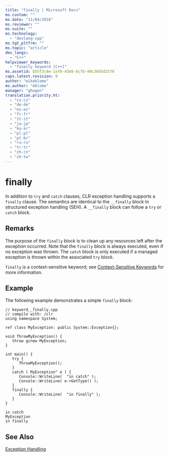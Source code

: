 ```yaml
---
title: "finally | Microsoft Docs"
ms.custom: ""
ms.date: "11/04/2016"
ms.reviewer: ""
ms.suite: ""
ms.technology: 
  - "devlang-cpp"
ms.tgt_pltfrm: ""
ms.topic: "article"
dev_langs: 
  - "C++"
helpviewer_keywords: 
  - "finally keyword [C++]"
ms.assetid: b55f3c8e-1af0-43e8-bcfb-99c3685d2578
caps.latest.revision: 9
author: "mikeblome"
ms.author: "mblome"
manager: "ghogen"
translation.priority.ht: 
  - "cs-cz"
  - "de-de"
  - "es-es"
  - "fr-fr"
  - "it-it"
  - "ja-jp"
  - "ko-kr"
  - "pl-pl"
  - "pt-br"
  - "ru-ru"
  - "tr-tr"
  - "zh-cn"
  - "zh-tw"
---
```

# finally
In addition to `try` and `catch` clauses, CLR exception handling supports a `finally` clause. The semantics are identical to the `__finally` block in structured exception handling (SEH). A `__finally` block can follow a `try` or `catch` block.  
  
## Remarks  
 The purpose of the `finally` block is to clean up any resources left after the exception occurred. Note that the `finally` block is always executed, even if no exception was thrown. The `catch` block is only executed if a managed exception is thrown within the associated `try` block.  
  
 `finally` is a context-sensitive keyword; see [Context-Sensitive Keywords](../windows/context-sensitive-keywords-cpp-component-extensions.md) for more information.  
  
## Example  
 The following example demonstrates a simple `finally` block:  
  
```  
// keyword__finally.cpp  
// compile with: /clr  
using namespace System;  
  
ref class MyException: public System::Exception{};  
  
void ThrowMyException() {  
   throw gcnew MyException;  
}  
  
int main() {  
   try {  
      ThrowMyException();  
   }  
   catch ( MyException^ e ) {  
      Console::WriteLine(  "in catch" );  
      Console::WriteLine( e->GetType() );  
   }  
   finally {  
      Console::WriteLine(  "in finally" );  
   }  
}  
```  
  
```Output  
in catch  
MyException  
in finally  
```  
  
## See Also  
 [Exception Handling](../windows/exception-handling-cpp-component-extensions.md)